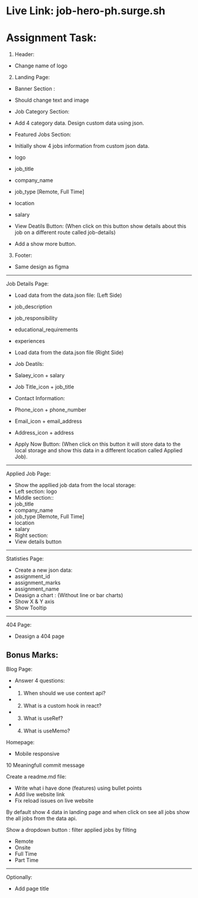 # Live Link: job-hero-ph.surge.sh 

# Assignment Task: 
1. Header:  
 - Change name of logo

2. Landing Page:
- Banner Section : 
 - Should change text and image

- Job Category Section: 
 - Add 4 category data. Design custom data using json.

- Featured Jobs Section:
 - Initially show 4 jobs information from custom json data.
  - logo
  - job_title    
  - company_name
  - job_type [Remote, Full Time]
  - location
  - salary
 - View Deatils Button: (When click on this button show details about this job on a different route called job-details)

- Add a show more button.

3. Footer:
 - Same design as figma
-------------------------------------------------------
Job Details Page:
 - Load data from the data.json file: (Left Side)
  - job_description
  - job_responsibility
  - educational_requirements
  - experiences

- Load data from the data.json file (Right Side)
 - Job Deatils:
  - Salaey_icon + salary
  - Job Title_icon + job_title
 - Contact Information:
  - Phone_icon + phone_number
  - Email_icon + email_address
  - Address_icon + address
- Apply Now Button: (When click on this button it will store data to the local storage and show this data in a different location called Applied Job).
----------------------------------------------------------------
Applied Job Page:
 - Show the appllied job data from the local storage:
  - Left section: logo
  - Middle section:: 
   - job_title
   - company_name
   - job_type [Remote, Full Time]
   - location 
   - salary
  - Right section: 
   - View details button
----------------------------------------------------------------
Statisties Page:
 - Create a new json data:
  - assignment_id
  - assignment_marks
  - assignment_name
 - Deasign a chart : (Without line or bar charts)
 - Show X & Y axis
 - Show Tooltip

----------------------------------------------------------------
 404 Page: 
  - Deasign a 404 page 

Bonus Marks:
----------------------------------------------------------------
Blog Page:
 - Answer 4 questions:
  - 1. When should we use context api?
  - 2. What is a custom hook in react?
  - 3. What is useRef?
  - 4. What is useMemo?

Homepage: 
 - Mobile responsive

10 Meaningfull commit message

Create a readme.md file:
 - Write what i have done (features) using bullet points
 - Add live website link
 - Fix reload issues on live website

By default show 4 data in landing page and when click on see all jobs show the all jobs from the data api.

Show a dropdown button : filter applied jobs by filting
 - Remote
 - Onsite
 - Full Time
 - Part Time
----------------------------------------------------------------

Optionally:
 - Add page title



